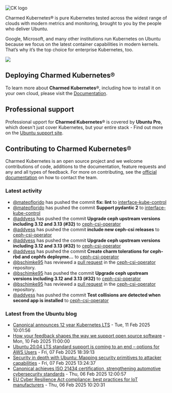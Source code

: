 ![CK logo](https://assets.ubuntu.com/v1/451d4cf4-Charmed+Kubernetes_RGB_onWhite_2022.svg)

Charmed Kubernetes® is pure Kubernetes tested across the widest range of clouds with modern metrics and monitoring, brought to you by the people who deliver Ubuntu.

Google, Microsoft, and many other institutions run Kubernetes on Ubuntu because we focus on the latest container capabilities in modern kernels. That’s why it’s the top choice for enterprise Kubernetes, too.

![](https://assets.ubuntu.com/v1/843c77b6-juju-at-a-glace.svg)

## Deploying Charmed Kubernetes®

To learn more about **Charmed Kubernetes**®, including how to install it on your own cloud, please visit the [Documentation][docs].

## Professional support

Professional upport for **Charmed Kubernetes**® is covered by **Ubuntu Pro**, which doesn't just cover Kubernetes, but your entire stack - Find out more on the [Ubuntu support site](https://ubuntu.com/support).

## Contributing to Charmed Kubernetes®

Charmed Kubernetes is an open source project and we welcome contributions of code, additions to the documentation, feature requests and any and all types of feedback. For more on contributing, see the [official documentation][get-in-touch] on how to contact the team.

<!-- LINKS -->
[docs]: https://ubuntu.com/kubernetes/docs
[get-in-touch]: https://ubuntu.com/kubernetes/docs/get-in-touch

### Latest activity

<!-- activity starts -->
 - [@mateoflorido](https://github.com/mateoflorido) has pushed the commit **fix: lint** to [interface-kube-control](https://github.com/charmed-kubernetes/interface-kube-control)
 - [@mateoflorido](https://github.com/mateoflorido) has pushed the commit **Support pydantic 2** to [interface-kube-control](https://github.com/charmed-kubernetes/interface-kube-control)
 - [@addyess](https://github.com/addyess) has pushed the commit **Upgrade ceph upstream versions including 3.12 and 3.13 (#32)** to [ceph-csi-operator](https://github.com/charmed-kubernetes/ceph-csi-operator)
 - [@addyess](https://github.com/addyess) has pushed the commit **include new ceph-csi releases** to [ceph-csi-operator](https://github.com/charmed-kubernetes/ceph-csi-operator)
 - [@addyess](https://github.com/addyess) has pushed the commit **Upgrade ceph upstream versions including 3.12 and 3.13 (#32)** to [ceph-csi-operator](https://github.com/charmed-kubernetes/ceph-csi-operator)
 - [@addyess](https://github.com/addyess) has pushed the commit **Create charm tolerations for ceph-rbd and cephfs deployme...** to [ceph-csi-operator](https://github.com/charmed-kubernetes/ceph-csi-operator)
 - [@bschimke95](https://github.com/bschimke95) has reviewed a [pull request](https://github.com/charmed-kubernetes/ceph-csi-operator/pull/30) in the [ceph-csi-operator](https://github.com/charmed-kubernetes/ceph-csi-operator) repository.
 - [@bschimke95](https://github.com/bschimke95) has pushed the commit **Upgrade ceph upstream versions including 3.12 and 3.13 (#32)** to [ceph-csi-operator](https://github.com/charmed-kubernetes/ceph-csi-operator)
 - [@bschimke95](https://github.com/bschimke95) has reviewed a [pull request](https://github.com/charmed-kubernetes/ceph-csi-operator/pull/32) in the [ceph-csi-operator](https://github.com/charmed-kubernetes/ceph-csi-operator) repository.
 - [@addyess](https://github.com/addyess) has pushed the commit **Test collisions are detected when second app is installed** to [ceph-csi-operator](https://github.com/charmed-kubernetes/ceph-csi-operator)
<!-- activity ends -->

<!-- roadmap starts -->

<!-- roadmap ends -->

### Latest from the Ubuntu blog

<!-- blog starts -->
* [Canonical announces 12 year Kubernetes LTS](https://ubuntu.com//blog/12-year-lts-for-kubernetes) - Tue, 11 Feb 2025 10:01:56 
* [How your feedback shapes the way we support open source software](https://ubuntu.com//blog/how-your-feedback-shapes-our-open-source-support) - Mon, 10 Feb 2025 11:00:00 
* [Ubuntu 20.04 LTS standard support is coming to an end – options for AWS Users](https://ubuntu.com//blog/ubuntu-20-04-lts-end-of-standard-support-options-for-aws) - Fri, 07 Feb 2025 18:39:13 
* [Security in depth with Ubuntu: Mapping security primitives to attacker capabilities](https://ubuntu.com//blog/ubuntu-security-defense-in-depth) - Fri, 07 Feb 2025 13:24:37 
* [Canonical achieves ISO 21434 certification, strengthening automotive cybersecurity standards](https://ubuntu.com//blog/canonical-achieves-iso-21434-certification) - Thu, 06 Feb 2025 12:00:57 
* [EU Cyber Resilience Act compliance: best practices for IoT manufacturers](https://ubuntu.com//blog/what-the-cyber-resilience-act-cra-means-for-iot-manufacturers) - Thu, 06 Feb 2025 10:20:31 
<!-- blog ends -->
